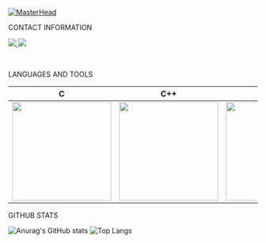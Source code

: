 [![MasterHead](https://images.unsplash.com/photo-1500576992153-0271099def59?ixlib=rb-4.0.3&ixid=MnwxMjA3fDB8MHxzZWFyY2h8Mnx8aGVsbG98ZW58MHx8MHx8&auto=format&fit=crop&w=900&q=60)](https://github.com/doreshev)

CONTACT INFORMATION
<p>
 <a target="_blank" href="https://www.linkedin.com/in/dida/"><img src="https://img.shields.io/badge/LinkedIn-0077B5?style=for-the-badge&logo=linkedin&logoColor=white">   </a>
 <a target="_blank" href="mailto:didaroreshev@gmail.com"><img src="https://img.shields.io/badge/Gmail-D14836?style=for-the-badge&logo=gmail&logoColor=white"></a>
  </p>
</br>


LANGUAGES AND TOOLS

| C | C++ |Docker|Linux|Flutter|Git|AWS| 
|:-:|:-:|:-:|:-:|:-:|:-:|:-:|
|<img style="width: 200px" src="https://upload.wikimedia.org/wikipedia/commons/thumb/1/18/C_Programming_Language.svg/440px-C_Programming_Language.svg.png">|<img style="width: 200px" src="https://upload.wikimedia.org/wikipedia/commons/thumb/1/18/ISO_C%2B%2B_Logo.svg/240px-ISO_C%2B%2B_Logo.svg.png">|<img style="width: 200px" src="https://upload.wikimedia.org/wikipedia/en/thumb/f/f4/Docker_logo.svg/240px-Docker_logo.svg.png">|<img style="width: 200px" src="https://upload.wikimedia.org/wikipedia/commons/thumb/3/35/Tux.svg/300px-Tux.svg.png">|<img style="width: 200px" src="https://storage.googleapis.com/cms-storage-bucket/8ac0834f57eb3b542a45.svg" >|<img style="width: 200px" src="https://media.giphy.com/media/kH6CqYiquZawmU1HI6/giphy.gif">|<img style="width: 150px" src="https://upload.wikimedia.org/wikipedia/commons/thumb/9/93/Amazon_Web_Services_Logo.svg/300px-Amazon_Web_Services_Logo.svg.png" >|

GITHUB STATS

![Anurag's GitHub stats](https://github-readme-stats.vercel.app/api?username=doreshev&theme=onedark)
![Top Langs](https://github-readme-stats.vercel.app/api/top-langs/?username=doreshev&langs_count=3&theme=onedark)
